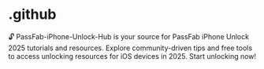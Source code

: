 # .github
🔓 PassFab-iPhone-Unlock-Hub is your source for PassFab iPhone Unlock 2025 tutorials and resources. Explore community-driven tips and free tools to access unlocking resources for iOS devices in 2025. Start unlocking now!
